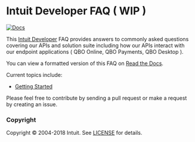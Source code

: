 Intuit Developer FAQ ( WIP ) 
===============

[![Docs][docs-readthedocs-svg]][docs-readthedocs-link]

This [Intuit Developer](https://developer.intuit.com) FAQ provides answers to commonly asked questions covering our APIs and solution suite including how our APIs interact with our endpoint applications ( QBO Online, QBO Payments, QBO Desktop ).


You can view a formatted version of this FAQ on [Read the Docs](http://developer.intuit.com).

Current topics include:

* [Getting Started](docs/getting_started.md)

Please feel free to contribute by sending a pull request or make a request by creating an issue.

### Copyright

Copyright &copy; 2004-2018 Intuit. See [LICENSE][] for details.

 [docs-readthedocs-svg]: https://img.shields.io/badge/docs-readthedocs-blue.svg
 [docs-readthedocs-link]: https://docs.readthedocs.io/en/latest/getting_started.html#import-your-docs
 [license]: LICENSE.md